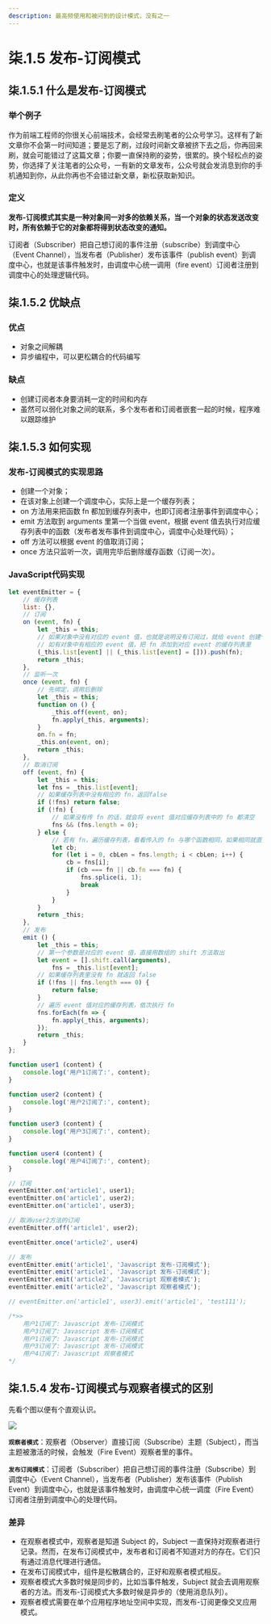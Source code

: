 ```yaml
---
description: 最高频使用和被问到的设计模式，没有之一
---
```


# 柒.1.5 发布-订阅模式

## 柒.1.5.1 什么是发布-订阅模式

### 举个例子

作为前端工程师的你很关心前端技术，会经常去刷笔者的公众号学习。这样有了新文章你不会第一时间知道；要是忘了刷，过段时间新文章被挤下去之后，你再回来刷，就会可能错过了这篇文章；你要一直保持刷的姿势，很累的。换个轻松点的姿势，你选择了关注笔者的公众号，一有新的文章发布，公众号就会发消息到你的手机通知到你，从此你再也不会错过新文章，新松获取新知识。

### 定义

**发布-订阅模式其实是一种对象间一对多的依赖关系，当一个对象的状态发送改变时，所有依赖于它的对象都将得到状态改变的通知。**

订阅者（Subscriber）把自己想订阅的事件注册（subscribe）到调度中心（Event Channel），当发布者（Publisher）发布该事件（publish event）到调度中心，也就是该事件触发时，由调度中心统一调用（fire event）订阅者注册到调度中心的处理逻辑代码。

## 柒.1.5.2 优缺点

### 优点

* 对象之间解耦
* 异步编程中，可以更松耦合的代码编写

### 缺点

* 创建订阅者本身要消耗一定的时间和内存
* 虽然可以弱化对象之间的联系，多个发布者和订阅者嵌套一起的时候，程序难以跟踪维护

## 柒.1.5.3 如何实现

### 发布-订阅模式的实现思路

* 创建一个对象；
* 在该对象上创建一个调度中心，实际上是一个缓存列表；
* on 方法用来把函数 fn 都加到缓存列表中，也即订阅者注册事件到调度中心；
* emit 方法取到 arguments 里第一个当做 event，根据 event 值去执行对应缓存列表中的函数（发布者发布事件到调度中心，调度中心处理代码）；
* off 方法可以根据 event 的值取消订阅；
* once 方法只监听一次，调用完毕后删除缓存函数（订阅一次）。

### JavaScript代码实现

```javascript
let eventEmitter = {
    // 缓存列表
    list: {},
    // 订阅
    on (event, fn) {
        let _this = this;
        // 如果对象中没有对应的 event 值，也就是说明没有订阅过，就给 event 创建个缓存列表
        // 如有对象中有相应的 event 值，把 fn 添加到对应 event 的缓存列表里
        (_this.list[event] || (_this.list[event] = [])).push(fn);
        return _this;
    },
    // 监听一次
    once (event, fn) {
        // 先绑定，调用后删除
        let _this = this;
        function on () {
            _this.off(event, on);
            fn.apply(_this, arguments);
        }
        on.fn = fn;
        _this.on(event, on);
        return _this;
    },
    // 取消订阅
    off (event, fn) {
        let _this = this;
        let fns = _this.list[event];
        // 如果缓存列表中没有相应的 fn，返回false
        if (!fns) return false;
        if (!fn) {
            // 如果没有传 fn 的话，就会将 event 值对应缓存列表中的 fn 都清空
            fns && (fns.length = 0);
        } else {
            // 若有 fn，遍历缓存列表，看看传入的 fn 与哪个函数相同，如果相同就直接从缓存列表中删掉即可
            let cb;
            for (let i = 0, cbLen = fns.length; i < cbLen; i++) {
                cb = fns[i];
                if (cb === fn || cb.fn === fn) {
                    fns.splice(i, 1);
                    break
                }
            }
        }
        return _this;
    },
    // 发布
    emit () {
        let _this = this;
        // 第一个参数是对应的 event 值，直接用数组的 shift 方法取出
        let event = [].shift.call(arguments),
            fns = _this.list[event];
        // 如果缓存列表里没有 fn 就返回 false
        if (!fns || fns.length === 0) {
            return false;
        }
        // 遍历 event 值对应的缓存列表，依次执行 fn
        fns.forEach(fn => {
            fn.apply(_this, arguments);
        });
        return _this;
    }
};

function user1 (content) {
    console.log('用户1订阅了:', content);
}

function user2 (content) {
    console.log('用户2订阅了:', content);
}

function user3 (content) {
    console.log('用户3订阅了:', content);
}

function user4 (content) {
    console.log('用户4订阅了:', content);
}

// 订阅
eventEmitter.on('article1', user1);
eventEmitter.on('article1', user2);
eventEmitter.on('article1', user3);

// 取消user2方法的订阅
eventEmitter.off('article1', user2);

eventEmitter.once('article2', user4)

// 发布
eventEmitter.emit('article1', 'Javascript 发布-订阅模式');
eventEmitter.emit('article1', 'Javascript 发布-订阅模式');
eventEmitter.emit('article2', 'Javascript 观察者模式');
eventEmitter.emit('article2', 'Javascript 观察者模式');

// eventEmitter.on('article1', user3).emit('article1', 'test111');

/*>>
    用户1订阅了: Javascript 发布-订阅模式
    用户3订阅了: Javascript 发布-订阅模式
    用户1订阅了: Javascript 发布-订阅模式
    用户3订阅了: Javascript 发布-订阅模式
    用户4订阅了: Javascript 观察者模式
*/

```

## 柒.1.5.4 发布-订阅模式与观察者模式的区别

先看个图以便有个直观认识。

![](../.gitbook/assets/image%20%2820%29.png)

**`观察者模式`**：观察者（Observer）直接订阅（Subscribe）主题（Subject），而当主题被激活的时候，会触发（Fire Event）观察者里的事件。

**`发布订阅模式`**：订阅者（Subscriber）把自己想订阅的事件注册（Subscribe）到调度中心（Event Channel），当发布者（Publisher）发布该事件（Publish Event）到调度中心，也就是该事件触发时，由调度中心统一调度（Fire Event）订阅者注册到调度中心的处理代码。

### **差异**

* 在观察者模式中，观察者是知道 Subject 的，Subject 一直保持对观察者进行记录。然而，在发布订阅模式中，发布者和订阅者不知道对方的存在。它们只有通过消息代理进行通信。
* 在发布订阅模式中，组件是松散耦合的，正好和观察者模式相反。
* 观察者模式大多数时候是同步的，比如当事件触发，Subject 就会去调用观察者的方法。而发布-订阅模式大多数时候是异步的（使用消息队列）。
* 观察者模式需要在单个应用程序地址空间中实现，而发布-订阅更像交叉应用模式。

